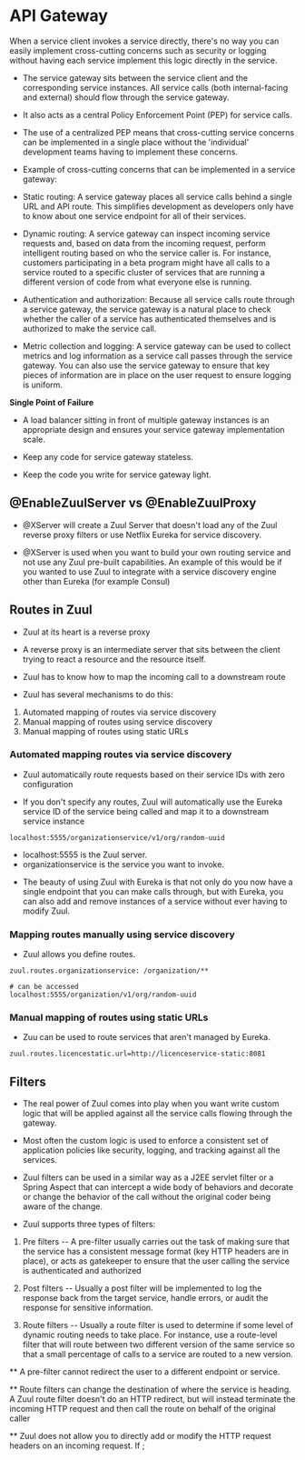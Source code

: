 # API Gateway

When a service client invokes a service directly, there's no way you can easily
implement cross-cutting concerns such as security or logging without having each
service implement this logic directly in the service.

- The service gateway sits between the service client and the corresponding
  service instances. All service calls (both internal-facing and external)
  should flow through the service gateway.

- It also acts as a central Policy Enforcement Point (PEP) for service calls.

- The use of a centralized PEP means that cross-cutting service concerns can be
  implemented in a single place without the 'individual' development teams
  having to implement these concerns.

- Example of cross-cutting concerns that can be implemented in a service gateway:

* Static routing: A service gateway places all service calls behind a single URL
  and API route. This simplifies development as developers only have to know
  about one service endpoint for all of their services.

* Dynamic routing: A service gateway can inspect incoming service requests and,
  based on data from the incoming request, perform intelligent routing based on
  who the service caller is. For instance, customers participating in a beta
  program might have all calls to a service routed to a specific cluster of
  services that are running a different version of code from what everyone else
  is running.

* Authentication and authorization: Because all service calls route through a
  service gateway, the service gateway is a natural place to check whether the
  caller of a service has authenticated themselves and is authorized to make the
  service call.

* Metric collection and logging: A service gateway can be used to collect
  metrics and log information as a service call passes through the service
  gateway. You can also use the service gateway to ensure that key pieces of
  information are in place on the user request to ensure logging is uniform.


**Single Point of Failure**

- A load balancer sitting in front of multiple gateway instances is an
  appropriate design and ensures your service gateway implementation scale.

- Keep any code for service gateway stateless.

- Keep the code you write for service gateway light.


## @EnableZuulServer vs @EnableZuulProxy

- @XServer will create a Zuul Server that doesn't load any of the Zuul reverse
  proxy filters or use Netflix Eureka for service discovery.

- @XServer is used when you want to build your own routing service and not use
  any Zuul pre-built capabilities. An example of this would be if you wanted to
  use Zuul to integrate with a service discovery engine other than Eureka (for
  example Consul)

## Routes in Zuul

- Zuul at its heart is a reverse proxy

- A reverse proxy is an intermediate server that sits between the client trying
  to react a resource and the resource itself.

- Zuul has to know how to map the incoming call to a downstream route
- Zuul has several mechanisms to do this:

1. Automated mapping of routes via service discovery
2. Manual mapping of routes using service discovery
3. Manual mapping of routes using static URLs

### Automated mapping routes via service discovery

- Zuul automatically route requests based on their service IDs with zero configuration

- If you don't specify any routes, Zuul will automatically use the Eureka
  service ID of the service being called and map it to a downstream service instance

```shell
localhost:5555/organizationservice/v1/org/random-uuid
```

- localhost:5555 is the Zuul server.
- organizationservice is the service you want to invoke.


* The beauty of using Zuul with Eureka is that not only do you now have a single
  endpoint that you can make calls through, but with Eureka, you can also add
  and remove instances of a service without ever having to modify Zuul.

### Mapping routes manually using service discovery

- Zuul allows you define routes.

```shell
zuul.routes.organizationservice: /organization/**

# can be accessed
localhost:5555/organization/v1/org/random-uuid
```

### Manual mapping of routes using static URLs

- Zuu can be used to route services that aren't managed by Eureka.

```shell
zuul.routes.licencestatic.url=http://licenceservice-static:8081
```

## Filters

- The real power of Zuul comes into play when you want write custom logic that
  will be applied against all the service calls flowing through the gateway.

- Most often the custom logic is used to enforce a consistent set of application
  policies like security, logging, and tracking against all the services.

- Zuul filters can be used in a similar way as a J2EE servlet filter or a Spring
  Aspect that can intercept a wide body of behaviors and decorate or change the
  behavior of the call without the original coder being aware of the change.

- Zuul supports three types of filters:

1. Pre filters -- A pre-filter usually carries out the task of making sure that
   the service has a consistent message format (key HTTP headers are in place),
   or acts as gatekeeper to ensure that the user calling the service is
   authenticated and authorized

2. Post filters -- Usually a post filter will be implemented to log the response
   back from the target service, handle errors, or audit the response for
   sensitive information.

3. Route filters -- Usually a route filter is used to determine if some level of
   dynamic routing needs to take place. For instance, use a route-level filter
   that will route between two different version of the same service so that a
   small percentage of calls to a service are routed to a new version.


** A pre-filter cannot redirect the user to a different endpoint or service.

** Route filters can change the destination of where the service is heading. A
Zuul route filter doesn't do an HTTP redirect, but will instead  terminate the
incoming HTTP request and then call the route on behalf of the original caller


** Zuul does not allow you to directly add or modify the HTTP request headers on
an incoming request. If  ;

